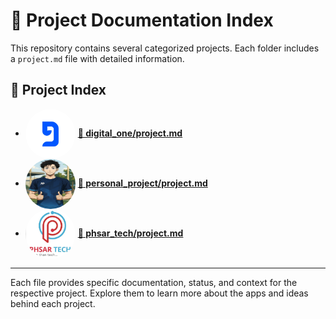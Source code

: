 # 📁 Project Documentation Index

This repository contains several categorized projects. Each folder includes a `project.md` file with detailed information.

## 🔗 Project Index

- <img src="./assets/digital_one.png" alt="digital_one" width="80" height="80" style="border-radius: 50%; vertical-align: middle;"> [**📘 digital_one/project.md**](./digital_one/project.md)
- <img src="./assets/my_profile_pic.png" alt="my_profile_pic" width="80" height="80" style="border-radius: 50%; vertical-align: middle;"> [**📗 personal_project/project.md**](./personal_project/project.md)
- <img src="./assets/phsar_tech.png" alt="phsar_tech" width="80" height="80" style="border-radius: 50%; vertical-align: middle;"> [**📙 phsar_tech/project.md**](./phsar_tech/project.md)

---

Each file provides specific documentation, status, and context for the respective project. Explore them to learn more about the apps and ideas behind each project.

